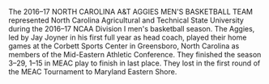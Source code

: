 The 2016–17 NORTH CAROLINA A&T AGGIES MEN'S BASKETBALL TEAM represented North Carolina Agricultural and Technical State University during the 2016–17 NCAA Division I men's basketball season. The Aggies, led by Jay Joyner in his first full year as head coach, played their home games at the Corbett Sports Center in Greensboro, North Carolina as members of the Mid-Eastern Athletic Conference. They finished the season 3–29, 1–15 in MEAC play to finish in last place. They lost in the first round of the MEAC Tournament to Maryland Eastern Shore.
